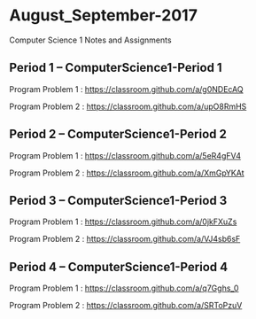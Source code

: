# August_September-2017
Computer Science 1 Notes and Assignments 


## Period 1 – ComputerScience1-Period 1

Program Problem 1 :   https://classroom.github.com/a/g0NDEcAQ

Program Problem 2 :   https://classroom.github.com/a/upO8RmHS

## Period 2 – ComputerScience1-Period 2

Program Problem 1 :   https://classroom.github.com/a/5eR4gFV4

Program Problem 2 :   https://classroom.github.com/a/XmGpYKAt

## Period 3 – ComputerScience1-Period 3

Program Problem 1 :   https://classroom.github.com/a/0jkFXuZs

Program Problem 2 :   https://classroom.github.com/a/VJ4sb6sF

## Period 4 – ComputerScience1-Period 4

Program Problem 1 :   https://classroom.github.com/a/q7Gghs_0

Program Problem 2 :   https://classroom.github.com/a/SRToPzuV
